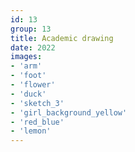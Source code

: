 ```yaml
---
id: 13
group: 13
title: Academic drawing
date: 2022
images:
- 'arm'
- 'foot'
- 'flower'
- 'duck'
- 'sketch_3'
- 'girl_background_yellow'
- 'red_blue'
- 'lemon'
---
```

